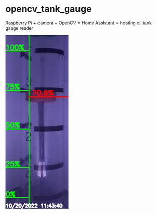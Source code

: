 # opencv_tank_gauge
Raspberry Pi + camera + OpenCV + Home Assistant = heating oil tank gauge reader

![OpenCV Gauge Reader](example.png)

